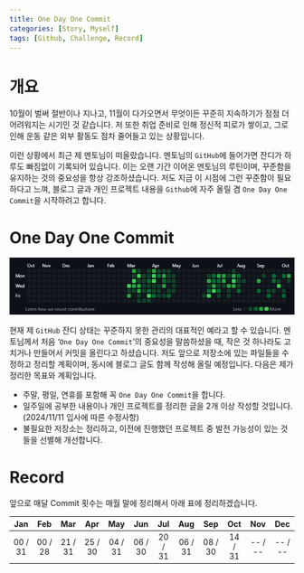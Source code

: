 ```yaml
---
title: One Day One Commit
categories: [Story, Myself]
tags: [Github, Challenge, Record]
---
```


# 개요

10월이 벌써 절반이나 지나고, 11월이 다가오면서 무엇이든 꾸준히 지속하기가 점점 더 어려워지는 시기인 것 같습니다. 저 또한 취업 준비로 인해 정신적 피로가 쌓이고, 그로 인해 운동 같은 외부 활동도 점차 줄어들고 있는 상황입니다.

이런 상황에서 최근 제 멘토님이 떠올랐습니다. 멘토님의 `GitHub`에 들어가면 잔디가 하루도 빠짐없이 기록되어 있습니다. 이는 오랜 기간 이어온 멘토님의 루틴이며, 꾸준함을 유지하는 것의 중요성을 항상 강조하셨습니다. 저도 지금 이 시점에 그런 꾸준함이 필요하다고 느껴, 블로그 글과 개인 프로젝트 내용을 `Github`에 자주 올릴 겸 `One Day One Commit`을 시작하려고 합니다.

# One Day One Commit

![Commit Image](./assets/img/Commit-Challenge/Moon-Commit.png)

현재 제 `GitHub` 잔디 상태는 꾸준하지 못한 관리의 대표적인 예라고 할 수 있습니다. 멘토님께서 처음 ‘`One Day One Commit`’의 중요성을 말씀하셨을 때, 작은 것 하나라도 고치거나 만들어서 커밋을 올린다고 하셨습니다. 저도 앞으로 저장소에 있는 파일들을 수정하고 정리할 계획이며, 동시에 블로그 글도 함께 작성해 올릴 예정입니다. 다음은 제가 정리한 목표와 계획입니다.

- 주말, 평일, 연휴를 포함해 꼭 `One Day One Commit`을 합니다.
- 일주일에 공부한 내용이나 개인 프로젝트를 정리한 글을 2개 이상 작성할 것입니다. (2024/11/11 입사에 따른 수정사항)
- 불필요한 저장소는 정리하고, 이전에 진행했던 프로젝트 중 발전 가능성이 있는 것들을 선별해 개선합니다.

# Record

앞으로 매달 Commit 횟수는 매월 말에 정리해서 아래 표에 정리하겠습니다.

| **Jan** | **Feb** | **Mar** | **Apr** | **May** | **Jun** | **Jul** | **Aug** | **Sep** | **Oct** | **Nov** | **Dec** |
|:-------:|:-------:|:-------:|:-------:|:-------:|:-------:|:-------:|:-------:|:-------:|:-------:|:-------:|:-------:|
| 00 / 31 | 00 / 28 | 21 / 31 | 25 / 30 | 04 / 31 | 06 / 30 | 20 / 31 | 06 / 31 | 08 / 30 | 14 / 31 | -- / -- | -- / -- |